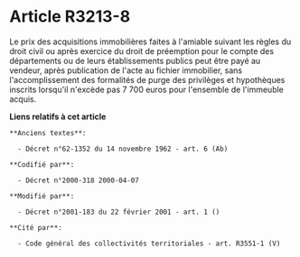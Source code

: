 # Article R3213-8

Le prix des acquisitions immobilières faites à l'amiable suivant les règles du droit civil ou après exercice du droit de
préemption pour le compte des départements ou de leurs établissements publics peut être payé au vendeur, après publication de
l'acte au fichier immobilier, sans l'accomplissement des formalités de purge des privilèges et hypothèques inscrits lorsqu'il
n'excède pas 7 700 euros pour l'ensemble de l'immeuble acquis.

**Liens relatifs à cet article**

	**Anciens textes**:

	  - Décret n°62-1352 du 14 novembre 1962 - art. 6 (Ab)

	**Codifié par**:

	  - Décret n°2000-318 2000-04-07

	**Modifié par**:

	  - Décret n°2001-183 du 22 février 2001 - art. 1 ()

	**Cité par**:

	  - Code général des collectivités territoriales - art. R3551-1 (V)
